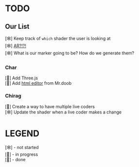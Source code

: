 # TODO

## Our List
[🕸] Keep track of `which` shader the user is looking at <br />
[🕸] [AR?!?!](https://github.com/jeromeetienne/AR.js) <br />
[🕸] What is our marker going to be? How do we generate them? <br />

### Char
[🎃] Add Three.js<br />
[🎃] Add [html editor](https://github.com/mrdoob/htmleditor) from Mr.doob <br />

### Chirag
[🎃] Create a way to have multiple live coders <br />
[🕸] Update the shader when a live coder makes a change <br />

# LEGEND
[🕸] - not started <br />
[🎃] - in progress <br />
[🌝] - done <br />
